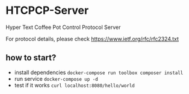# HTCPCP-Server
Hyper Text Coffee Pot Control Protocol Server

For protocol details, please check https://www.ietf.org/rfc/rfc2324.txt


## how to start?
- install dependencies
`docker-compose run toolbox composer install`
- run service
`docker-compose up -d`
- test if it works
`curl localhost:8080/hello/world`
